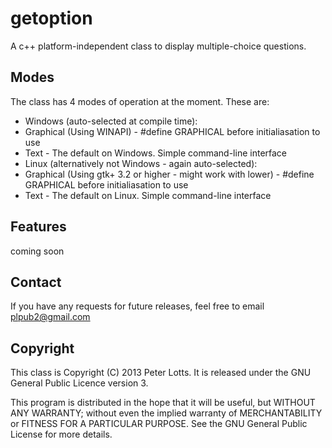 getoption
=========

A c++ platform-independent class to display multiple-choice questions. 

Modes
-----
The class has 4 modes of operation at the moment. These are: 
- Windows (auto-selected at compile time): 
 - Graphical (Using WINAPI) - #define GRAPHICAL before initialiasation to use 
 - Text - The default on Windows. Simple command-line interface 
- Linux (alternatively not Windows - again auto-selected): 
 - Graphical (Using gtk+ 3.2 or higher - might work with lower) - #define GRAPHICAL   before initialiasation to use 
 - Text - The default on Linux. Simple command-line interface 
		
Features
--------
coming soon 

Contact
-------
If you have any requests for future releases, feel free to email plpub2@gmail.com 

Copyright
---------
This class is Copyright (C) 2013  Peter Lotts. 
It is released under the GNU General Public Licence version 3. 

This program is distributed in the hope that it will be useful, 
but WITHOUT ANY WARRANTY; without even the implied warranty of 
MERCHANTABILITY or FITNESS FOR A PARTICULAR PURPOSE.  See the 
GNU General Public License for more details. 